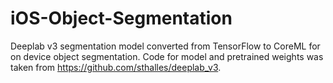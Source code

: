 # iOS-Object-Segmentation
Deeplab v3 segmentation model converted from TensorFlow to CoreML for on device object segmentation. Code for model and pretrained weights was taken from https://github.com/sthalles/deeplab_v3.
